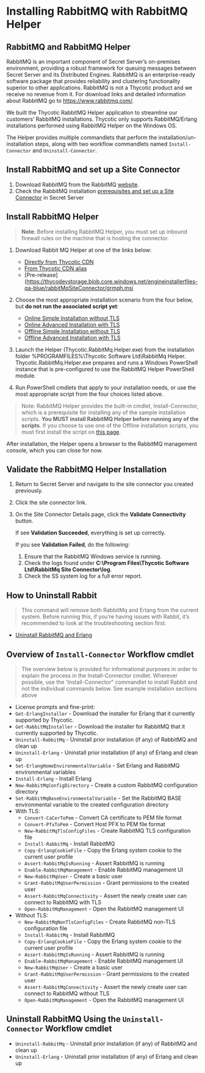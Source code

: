 [title]: # (Installation)
[tags]: # (rabbitmq,installation)
[priority]: # (100)

# Installing RabbitMQ with RabbitMQ Helper

## RabbitMQ and RabbitMQ Helper
RabbitMQ is an important component of Secret Server’s on-premises environment, providing a robust framework for queuing messages between Secret Server and its Distributed Engines. RabbitMQ is an enterprise-ready software package that provides reliability and clustering functionality superior to other applications. RabbitMQ is not a Thycotic product and we receive no revenue from it. For download links and detailed information about RabbitMQ go to https://www.rabbitmq.com/. 

We built the Thycotic RabbitMQ Helper application to streamline our customers’ RabbitMQ installations. Thycotic only supports RabbitMQ/Erlang installations performed using RabbitMQ Helper on the Windows OS. 

The Helper provides multiple commandlets that perform the installation/un-installation steps, along with two workflow commandlets named ```Install-Connector``` and ```Uninstall-Connector```.

## Install RabbitMQ and set up a Site Connector
1. Download RabbitMQ from the RabbitMQ [website](https://www.rabbitmq.com/). 
1. Check the RabbitMQ installation [prerequisites and set up a Site Connector](https://docs.thycotic.com/ss/10.9.0/secret-server-setup/installation/installing-rabbitmq/index.md) in Secret Server


## Install RabbitMQ Helper
> **Note**: Before installing RabbitMQ Helper, you must set up inbound firewall rules on the machine that is hosting the connector.
1. Download Rabbit MQ Helper at one of the links below:

   - [Directly from Thycotic CDN](https://thycocdn.azureedge.net/engineinstallerfiles-master/rabbitMqSiteConnector/grmqh.msi) 
   - [From Thycotic CDN alias](https://updates.thycotic.net/links.ashx?RabbitMqInstaller) 
   - [Pre-release](https://thycodevstorage.blob.core.windows.net/engineinstallerfiles-qa-blue/rabbitMqSiteConnector/grmqh.msi

2.	Choose the most appropriate installation scenario from the four below, but **do not run the associated script yet**:

     - [Online Simple Installation without TLS](installnontls.md)
     - [Online Advanced Installation with TLS](installtls.md)
     - [Offline Simple Installation without TLS](installnontls-offline.md)
     - [Offline Advanced Installation with TLS](installtls-offline.md)

2. Launch the Helper (Thycotic.RabbitMq.Helper.exe) from the installation folder %PROGRAMFILES%\Thycotic Software Ltd\RabbitMq Helper. 
      Thycotic.RabbitMq.Helper.exe prepares and runs a Windows PowerShell instance that is pre-configured to use the RabbitMQ Helper PowerShell module.

4. Run PowerShell cmdlets that apply to your installation needs, or use the most appropriate script from the four choices listed above. 
 > Note: RabbitMQ Helper provides the built-in cmdlet, Install-Connector, which is a prerequisite for installing any of the sample installation scripts. **You MUST install RabbitMQ Helper before running any of the scripts**. If you choose to use one of the Offline installation scripts, you must first install the script on [this page](installation/prepare-offline.md).

After installation, the Helper opens a browser to the RabbitMQ management console, which you can close for now.

## Validate the RabbitMQ Helper Installation

1.	Return to Secret Server and navigate to the site connector you created previously.
6.	Click the site connector link. 
7.	On the Site Connector Details page, click the **Validate Connectivity** button.

    If see **Validation Succeeded**, everything is set up correctly.

    If you see **Validation Failed**, do the following: 
    1. Ensure that the RabbitMQ Windows service is running. 
    2. Check the logs found under **C:\Program Files\Thycotic Software Ltd\RabbitMq Site Connector\log**.
    3. Check the SS system log for a full error report.


## How to Uninstall Rabbit

> This command will remove both RabbitMq and Erlang from the current system. Before running this, if you’re having issues with Rabbit, it’s recommended to look at the troubleshooting section first.
- [Uninstall RabbitMQ and Erlang](uninstall.md)

## Overview of ```Install-Connector``` Workflow cmdlet 

> The overview below is provided for informational purposes in order to explain the process in the Install-Connector cmdlet. Wherever possible, use the 'Install-Connector" commandlet to install Rabbit and not the individual commands below. See example installation sections above
* License prompts and fine-print:
* ```Get-ErlangInstaller``` - Download the installer for Erlang that it currently supported by Thycotic.
* ```Get-RabbitMqInstaller``` - Download the installer for RabbitMQ that it currently supported by Thycotic.
* ```Uninstall-RabbitMq``` - Uninstall prior installation (if any) of RabbitMQ and clean up
* ```Uninstall-Erlang``` - Uninstall prior installation (if any) of Erlang and clean up
* ```Set-ErlangHomeEnvironmentalVariable``` - Set Erlang and RabbitMQ environmental variables
* ```Install-Erlang``` - Install Erlang
* ```New-RabbitMqConfigDirectory``` - Create a custom RabbitMQ configuration directory
* ```Set-RabbitMqBaseEnvironmentalVariable``` - Set the RabbitMQ BASE environmental variable to the created configuration directory
* With TLS:
    * ```Convert-CaCerToPem``` - Convert CA certificate to PEM file format
    * ```Convert-PfxToPem``` - Convert Host PFX to PEM file format
    * ```New-RabbitMqTlsConfigFiles``` - Create RabbitMQ TLS configuration file
    * ```Install-RabbitMq``` - Install RabbitMQ
    * ```Copy-ErlangCookieFile``` - Copy the Erlang system cookie to the current user profile
    * ```Assert-RabbitMqIsRunning``` - Assert RabbitMQ is running
    * ```Enable-RabbitMqManagement``` - Enable RabbitMQ management UI
    * ```New-RabbitMqUser``` - Create a basic user 
    * ```Grant-RabbitMqUserPermission``` - Grant permissions to the created user
    * ```Assert-RabbitMqConnectivity``` - Assert the newly create user can connect to RabbitMQ with TLS
    * ```Open-RabbitMqManagement``` - Open the RabbitMQ management UI
* Without TLS:
    * ```New-RabbitMqNonTlsConfigFiles``` - Create RabbitMQ non-TLS configuration file
    * ```Install-RabbitMq``` - Install RabbitMQ
    * ```Copy-ErlangCookieFile``` - Copy the Erlang system cookie to the current user profile
    * ```Assert-RabbitMqIsRunning``` - Assert RabbitMQ is running
    * ```Enable-RabbitMqManagement``` - Enable RabbitMQ management UI
    * ```New-RabbitMqUser``` - Create a basic user 
    * ```Grant-RabbitMqUserPermission``` - Grant permissions to the created user
    * ```Assert-RabbitMqConnectivity``` - Assert the newly create user can connect to RabbitMQ without TLS
    * ```Open-RabbitMqManagement``` - Open the RabbitMQ management UI

## Uninstall RabbitMQ Using the ```Uninstall-Connector``` Workflow cmdlet
* ```Uninstall-RabbitMq``` - Uninstall prior installation (if any) of RabbitMQ and clean up
* ```Uninstall-Erlang``` - Uninstall prior installation (if any) of Erlang and clean up


